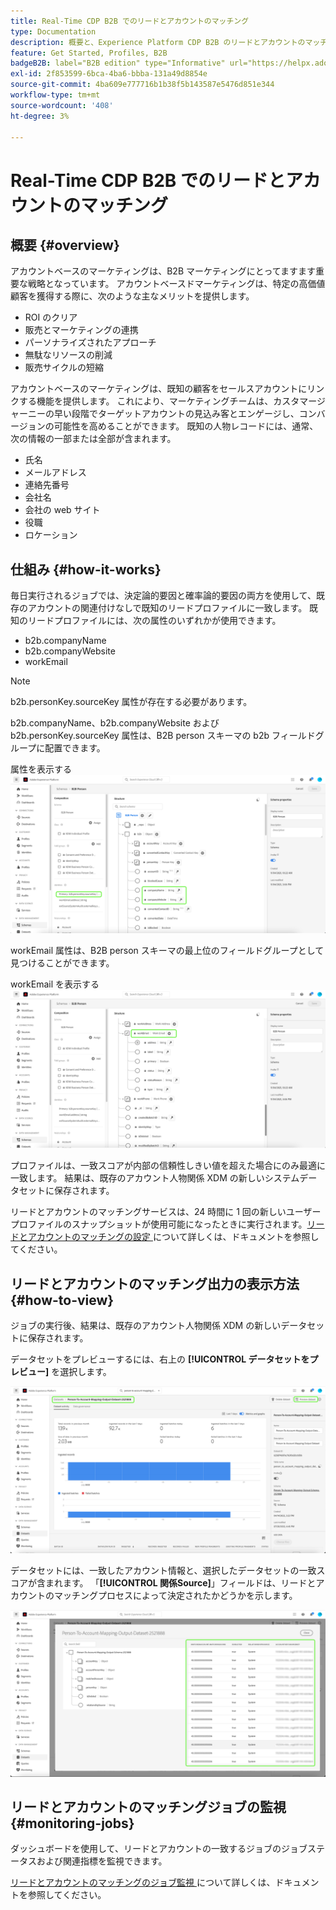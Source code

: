 ```yaml
---
title: Real-Time CDP B2B でのリードとアカウントのマッチング
type: Documentation
description: 概要と、Experience Platform CDP B2B のリードとアカウントのマッチング機能の詳細を説明します。
feature: Get Started, Profiles, B2B
badgeB2B: label="B2B edition" type="Informative" url="https://helpx.adobe.com/jp/legal/product-descriptions/real-time-customer-data-platform-b2b-edition-prime-and-ultimate-packages.html newtab=true"
exl-id: 2f853599-6bca-4ba6-bbba-131a49d8854e
source-git-commit: 4ba609e777716b1b38f5b143587e5476d851e344
workflow-type: tm+mt
source-wordcount: '408'
ht-degree: 3%

---
```


# Real-Time CDP B2B でのリードとアカウントのマッチング

## 概要 {#overview}

アカウントベースのマーケティングは、B2B マーケティングにとってますます重要な戦略となっています。 アカウントベースドマーケティングは、特定の高価値顧客を獲得する際に、次のような主なメリットを提供します。

- ROI のクリア
- 販売とマーケティングの連携
- パーソナライズされたアプローチ
- 無駄なリソースの削減
- 販売サイクルの短縮

アカウントベースのマーケティングは、既知の顧客をセールスアカウントにリンクする機能を提供します。 これにより、マーケティングチームは、カスタマージャーニーの早い段階でターゲットアカウントの見込み客とエンゲージし、コンバージョンの可能性を高めることができます。 既知の人物レコードには、通常、次の情報の一部または全部が含まれます。

- 氏名
- メールアドレス
- 連絡先番号
- 会社名
- 会社の web サイト
- 役職
- ロケーション

## 仕組み {#how-it-works}

毎日実行されるジョブでは、決定論的要因と確率論的要因の両方を使用して、既存のアカウントの関連付けなしで既知のリードプロファイルに一致します。 既知のリードプロファイルには、次の属性のいずれかが使用できます。

- b2b.companyName
- b2b.companyWebsite
- workEmail

>[!NOTE]
>
> b2b.personKey.sourceKey 属性が存在する必要があります。

b2b.companyName、b2b.companyWebsite および b2b.personKey.sourceKey 属性は、B2B person スキーマの b2b フィールドグループに配置できます。

属性を表示する ![B2B 人物スキーマ &#x200B;](/help/rtcdp/accounts/images/b2b-person-schema.png)

workEmail 属性は、B2B person スキーマの最上位のフィールドグループとして見つけることができます。

workEmail を表示する ![B2B 人物スキーマ &#x200B;](/help/rtcdp/accounts/images/b2b-person-workemail.png)

プロファイルは、一致スコアが内部の信頼性しきい値を超えた場合にのみ最適に一致します。 結果は、既存のアカウント人物関係 XDM の新しいシステムデータセットに保存されます。

リードとアカウントのマッチングサービスは、24 時間に 1 回の新しいユーザープロファイルのスナップショットが使用可能になったときに実行されます。 [&#x200B; リードとアカウントのマッチングの設定 &#x200B;](/help/rtcdp/accounts/account-profile-ui-guide.md) について詳しくは、ドキュメントを参照してください。

## リードとアカウントのマッチング出力の表示方法 {#how-to-view}

ジョブの実行後、結果は、既存のアカウント人物関係 XDM の新しいデータセットに保存されます。

データセットをプレビューするには、右上の **[!UICONTROL データセットをプレビュー]** を選択します。

![&#x200B; 新しいデータセット &#x200B;](/help/rtcdp/accounts/images/b2b-dataset-output.png)

データセットには、一致したアカウント情報と、選択したデータセットの一致スコアが含まれます。 「**[!UICONTROL 関係Source]**」フィールドは、リードとアカウントのマッチングプロセスによって決定されたかどうかを示します。

![&#x200B; データセットの信頼性スコアと出力のプレビュー &#x200B;](/help/rtcdp/accounts/images/b2b-dataset-preview.png)

## リードとアカウントのマッチングジョブの監視 {#monitoring-jobs}

ダッシュボードを使用して、リードとアカウントの一致するジョブのジョブステータスおよび関連指標を監視できます。

[&#x200B; リードとアカウントのマッチングのジョブ監視 &#x200B;](/help/dataflows/ui/b2b/monitor-profile-enrichment.md) について詳しくは、ドキュメントを参照してください。
